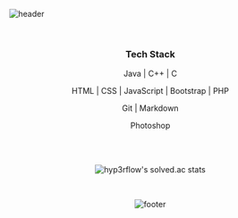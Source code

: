 
![header](https://capsule-render.vercel.app/api?type=wave&color=&height=300&section=header&text=Byeongmin%20Jeon&fontSize=40&fontColor=FFFFFF)

<br>

<div align=center>
  <h3>Tech Stack</h3>


  Java | C++ | C 

  HTML | CSS | JavaScript | Bootstrap | PHP

  <!--- 🛢 &nbsp; MySQL | MongoDB -->

  Git | Markdown

  Photoshop
<div>
  


<br>
<br>

  <div align=center>
  
   ![hyp3rflow's solved.ac stats](https://github-readme-solvedac.hyp3rflow.vercel.app/api/?handle=qudals7613)
  </div>
<br>

![footer](https://capsule-render.vercel.app/api?type=wave&color=&height=150&section=footer)
